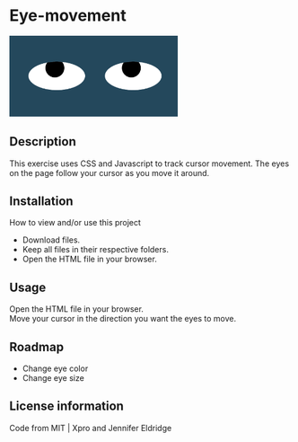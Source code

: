 # Eye-movement
<img src="twoeyes.png" width="300"/>

## Description
This exercise uses CSS and Javascript to track cursor movement. The eyes on the page follow your cursor as you move it around.

## Installation
How to view and/or use this project  
- Download files.
- Keep all files in their respective folders.
- Open the HTML file in your browser.

## Usage
Open the HTML file in your browser.  
Move your cursor in the direction you want the eyes to move.

## Roadmap    
- Change eye color
- Change eye size  

## License information  
Code from MIT | Xpro and Jennifer Eldridge
